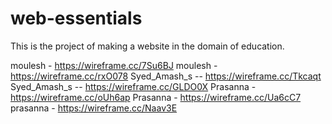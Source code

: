 # web-essentials
This is the project of making a website in the domain of education.

moulesh - https://wireframe.cc/7Su6BJ
moulesh - https://wireframe.cc/rxO078
Syed_Amash_s -- https://wireframe.cc/Tkcaqt
Syed_Amash_s -- https://wireframe.cc/GLDO0X
Prasanna - https://wireframe.cc/oUh6ap
Prasanna - https://wireframe.cc/Ua6cC7
prasanna - https://wireframe.cc/Naav3E
